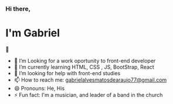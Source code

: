 ### Hi there, <h1>I'm Gabriel</h1>👋


- 🔭 I’m Looking for a work oportunity to front-end developer
- 🌱 I’m currently learning HTML, CSS , JS, BootStrap, React
- 🤔 I’m looking for help with front-end studies
- 📫 How to reach me: gabrielalvesmatosdearaujo77@gmail.com
- 😄 Pronouns: He, His
- ⚡ Fun fact: I'm a musician, and leader of a band in the church
